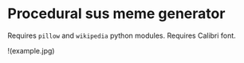 # Procedural sus meme generator

Requires `pillow` and `wikipedia` python modules.
Requires Calibri font.

!(example.jpg)